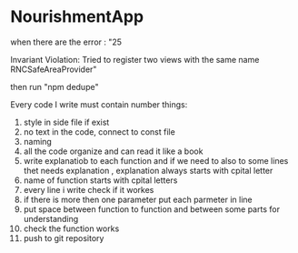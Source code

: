 # NourishmentApp

when there are the error : "25

Invariant Violation: Tried to register two views with the same name RNCSafeAreaProvider"

then run "npm dedupe"

Every code I write must contain number things:
1. style in side file if exist 
2. no text in the code, connect to const file
3. naming 
4. all the code organize and can read it like a book
5. write explanatiob to each function and if we need to also to some lines thet needs explanation , explanation always starts with cpital letter
6. name of function starts with cpital letters
7. every line i write check if it workes 
8. if there is more then one parameter put each parmeter in line 
9. put space between function to function and between some parts for understanding 
10. check the function works 
11. push to git repository